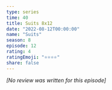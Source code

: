 ```yaml
---
type: series
time: 40
title: Suits 8x12
date: "2022-08-12T00:00:00"
name: "Suits"
season: 8
episode: 12
rating: 4
ratingEmoji: "⭐️⭐️⭐️⭐️"
share: false
---
```


_[No review was written for this episode]_
